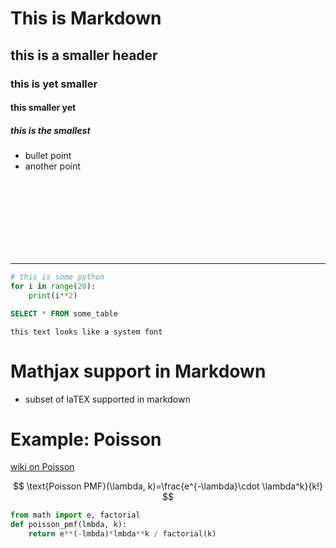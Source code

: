 # This is Markdown
## this is a smaller header
### this is yet smaller
#### this smaller yet
##### this is the smallest
* bullet point
* another point



<br><br><br><br><br><br><br>

--------------------------


```python
# this is some python
for i in range(20):
    print(i**2)
```

```sql
SELECT * FROM some_table
```

```
this text looks like a system font
```


# Mathjax support in Markdown
* subset of laTEX supported in markdown


# Example: Poisson

[wiki on Poisson](https://en.wikipedia.org/wiki/Poisson_distribution)

$$
\text{Poisson PMF}(\lambda, k)=\frac{e^{-\lambda}\cdot \lambda^k}{k!}
$$

```python
from math import e, factorial
def poisson_pmf(lmbda, k):
    return e**(-lmbda)*lmbda**k / factorial(k)
```
